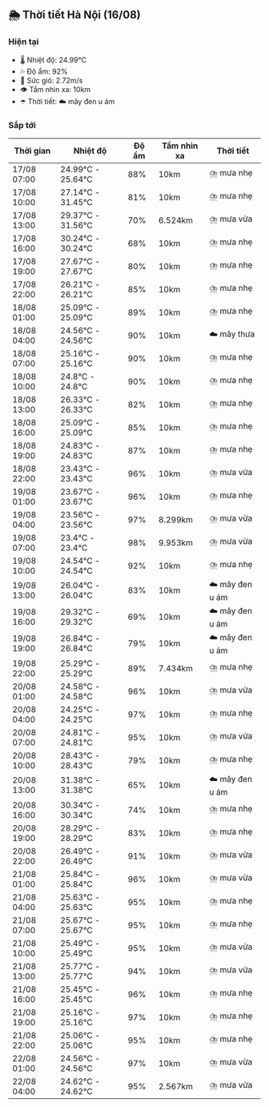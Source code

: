 ## 🌦️ Thời tiết Hà Nội (16/08)

### Hiện tại

- 🌡️ Nhiệt độ: 24.99℃
- 💦 Độ ẩm: 92%
- 💨 Sức gió: 2.72m/s
- 👁️ Tầm nhìn xa: 10km
- ☂️ Thời tiết: ☁️ mây đen u ám

### Sắp tới

| Thời gian | Nhiệt độ | Độ ẩm | Tầm nhìn xa | Thời tiết |
| --- | --- | --- | --- | --- |
| 17/08 07:00 | 24.99℃ - 25.64℃ | 88% | 10km | ⛈️ mưa nhẹ |
| 17/08 10:00 | 27.14℃ - 31.45℃ | 81% | 10km | ⛈️ mưa nhẹ |
| 17/08 13:00 | 29.37℃ - 31.56℃ | 70% | 6.524km | ⛈️ mưa vừa |
| 17/08 16:00 | 30.24℃ - 30.24℃ | 68% | 10km | ⛈️ mưa nhẹ |
| 17/08 19:00 | 27.67℃ - 27.67℃ | 80% | 10km | ⛈️ mưa nhẹ |
| 17/08 22:00 | 26.21℃ - 26.21℃ | 85% | 10km | ⛈️ mưa nhẹ |
| 18/08 01:00 | 25.09℃ - 25.09℃ | 89% | 10km | ⛈️ mưa nhẹ |
| 18/08 04:00 | 24.56℃ - 24.56℃ | 90% | 10km | ☁️ mây thưa |
| 18/08 07:00 | 25.16℃ - 25.16℃ | 90% | 10km | ⛈️ mưa nhẹ |
| 18/08 10:00 | 24.8℃ - 24.8℃ | 90% | 10km | ⛈️ mưa nhẹ |
| 18/08 13:00 | 26.33℃ - 26.33℃ | 82% | 10km | ⛈️ mưa nhẹ |
| 18/08 16:00 | 25.09℃ - 25.09℃ | 85% | 10km | ⛈️ mưa nhẹ |
| 18/08 19:00 | 24.83℃ - 24.83℃ | 87% | 10km | ⛈️ mưa nhẹ |
| 18/08 22:00 | 23.43℃ - 23.43℃ | 96% | 10km | ⛈️ mưa vừa |
| 19/08 01:00 | 23.67℃ - 23.67℃ | 96% | 10km | ⛈️ mưa nhẹ |
| 19/08 04:00 | 23.56℃ - 23.56℃ | 97% | 8.299km | ⛈️ mưa vừa |
| 19/08 07:00 | 23.4℃ - 23.4℃ | 98% | 9.953km | ⛈️ mưa vừa |
| 19/08 10:00 | 24.54℃ - 24.54℃ | 92% | 10km | ⛈️ mưa nhẹ |
| 19/08 13:00 | 26.04℃ - 26.04℃ | 83% | 10km | ☁️ mây đen u ám |
| 19/08 16:00 | 29.32℃ - 29.32℃ | 69% | 10km | ☁️ mây đen u ám |
| 19/08 19:00 | 26.84℃ - 26.84℃ | 79% | 10km | ☁️ mây đen u ám |
| 19/08 22:00 | 25.29℃ - 25.29℃ | 89% | 7.434km | ⛈️ mưa nhẹ |
| 20/08 01:00 | 24.58℃ - 24.58℃ | 96% | 10km | ⛈️ mưa vừa |
| 20/08 04:00 | 24.25℃ - 24.25℃ | 97% | 10km | ⛈️ mưa nhẹ |
| 20/08 07:00 | 24.81℃ - 24.81℃ | 95% | 10km | ⛈️ mưa vừa |
| 20/08 10:00 | 28.43℃ - 28.43℃ | 79% | 10km | ⛈️ mưa nhẹ |
| 20/08 13:00 | 31.38℃ - 31.38℃ | 65% | 10km | ☁️ mây đen u ám |
| 20/08 16:00 | 30.34℃ - 30.34℃ | 74% | 10km | ⛈️ mưa nhẹ |
| 20/08 19:00 | 28.29℃ - 28.29℃ | 83% | 10km | ⛈️ mưa nhẹ |
| 20/08 22:00 | 26.49℃ - 26.49℃ | 91% | 10km | ⛈️ mưa vừa |
| 21/08 01:00 | 25.84℃ - 25.84℃ | 96% | 10km | ⛈️ mưa vừa |
| 21/08 04:00 | 25.63℃ - 25.63℃ | 95% | 10km | ⛈️ mưa nhẹ |
| 21/08 07:00 | 25.67℃ - 25.67℃ | 95% | 10km | ⛈️ mưa nhẹ |
| 21/08 10:00 | 25.49℃ - 25.49℃ | 95% | 10km | ⛈️ mưa vừa |
| 21/08 13:00 | 25.77℃ - 25.77℃ | 94% | 10km | ⛈️ mưa vừa |
| 21/08 16:00 | 25.45℃ - 25.45℃ | 96% | 10km | ⛈️ mưa nhẹ |
| 21/08 19:00 | 25.16℃ - 25.16℃ | 97% | 10km | ⛈️ mưa nhẹ |
| 21/08 22:00 | 25.06℃ - 25.06℃ | 95% | 10km | ⛈️ mưa nhẹ |
| 22/08 01:00 | 24.56℃ - 24.56℃ | 97% | 10km | ⛈️ mưa vừa |
| 22/08 04:00 | 24.62℃ - 24.62℃ | 95% | 2.567km | ⛈️ mưa vừa |
